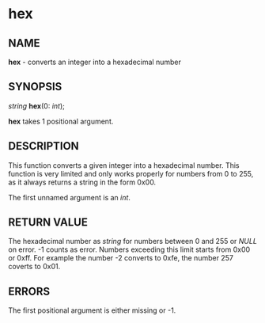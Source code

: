 # hex

## NAME

**hex** - converts an integer into a hexadecimal number

## SYNOPSIS

*string* **hex**(0: *int*);

**hex** takes 1 positional argument.

## DESCRIPTION

This function converts a given integer into a hexadecimal number. This function is very limited and only works properly for numbers from 0 to 255, as it always returns a string in the form 0x00.

The first unnamed argument is an *int*.

## RETURN VALUE

The hexadecimal number as *string* for numbers between 0 and 255 or *NULL* on error. -1 counts as error.
Numbers exceeding this limit starts from 0x00 or 0xff. For example the number -2 converts to 0xfe, the number 257 coverts to 0x01.

## ERRORS

The first positional argument is either missing or -1.
